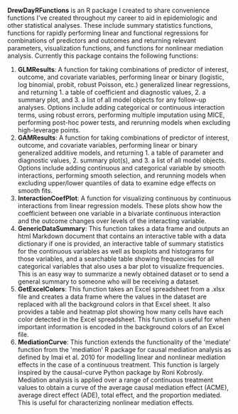 **DrewDayRFunctions** is an R package I created to share convenience functions I've created throughout my career to aid in epidemiologic and other statistical analyses. These include summary statistics functions, functions for rapidly performing linear and functional regressions for combinations of predictors and outcomes and returning relevant parameters, visualization functions, and functions for nonlinear mediation analysis. Currently this package contains the following functions:

  1. **GLMResults**: A function for taking combinations of predictor of interest, outcome, and covariate variables, performing linear or binary (logistic, log binomial, probit, robust Poisson, etc.) generalized linear regressions, and returning 1. a table of coefficient and diagnostic values, 2. a summary plot, and 3. a list of all model objects for any follow-up analyses. Options include adding categorical or continuous interaction terms, using robust errors, performing multiple imputation using MICE, performing post-hoc power tests, and rerunning models when excluding high-leverage points. 
  2. **GAMResults**: A function for taking combinations of predictor of interest, outcome, and covariate variables, performing linear or binary generalized additive models, and returning 1. a table of parameter and diagnostic values, 2. summary plot(s), and 3. a list of all model objects. Options include adding continuous and categorical variable by smooth interactions, performing smooth selection, and rerunning models when excluding upper/lower quantiles of data to examine edge effects on smooth fits.
  3. **InteractionCoefPlot**: A function for visualizing continuous by continuous interactions from linear regression models. These plots show how the coefficient between one variable in a bivariate continuous interaction and the outcome changes over levels of the interacting variable.
  4. **GenericDataSummary**: This function takes a data frame and outputs an html Markdown document that contains an interactive table with a data dictionary if one is provided, an interactive table of summary statistics for the continuous variables as well as boxplots and histograms for those variables, and a searchable table showing frequencies for all categorical variables that also uses a bar plot to visualize frequencies. This is an easy way to summarize a newly obtained dataset or to send a general summary to someone who will be receiving a dataset.
  5. **GetExcelColors**: This function takes an Excel spreadsheet from a .xlsx file and creates a data frame where the values in the dataset are replaced with all the background colors in that Excel sheet. It also provides a table and heatmap plot showing how many cells have each color detected in the Excel spreadsheet. This function is useful for when important information is encoded in the background colors of an Excel file.
  6. **MediationCurve**: This function extends the functionality of the 'mediate' function from the 'mediation' R package for causal mediation analysis as defined by Imai et al. 2010 for modelling linear and nonlinear mediation effects in the case of a continuous treatment. This function is largely inspired by the causal-curve Python package by Roni Kobrosly. Mediation analysis is applied over a range of continuous treatment values to obtain a curve of the average causal mediation effect (ACME), average direct effect (ADE), total effect, and the proportion mediated. This is useful for characterizing nonlinear mediation effects.
